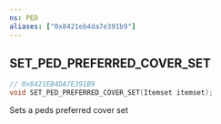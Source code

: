 ```yaml
---
ns: PED
aliases: ["0x8421eb4da7e391b9"]
---
```

## SET_PED_PREFERRED_COVER_SET

```c
// 0x8421EB4DA7E391B9
void SET_PED_PREFERRED_COVER_SET(Itemset itemset);
```

Sets a peds preferred cover set

